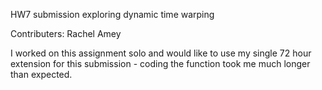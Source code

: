 HW7 submission exploring dynamic time warping

Contributers: Rachel Amey

I worked on this assignment solo and would like to use my single 72 hour extension for this submission - coding the function took me 
much longer than expected. 
